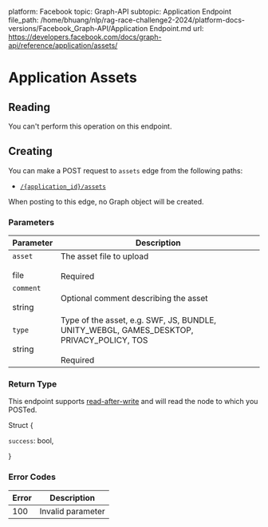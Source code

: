 platform: Facebook
topic: Graph-API
subtopic: Application Endpoint
file_path: /home/bhuang/nlp/rag-race-challenge2-2024/platform-docs-versions/Facebook_Graph-API/Application Endpoint.md
url: https://developers.facebook.com/docs/graph-api/reference/application/assets/

# Application Assets

## Reading

You can't perform this operation on this endpoint.

## Creating

You can make a POST request to `assets` edge from the following paths:

* [`/{application_id}/assets`](https://developers.facebook.com/docs/graph-api/reference/application/assets/)

When posting to this edge, no Graph object will be created.

### Parameters

| Parameter | Description |
| --- | --- |
| `asset`<br><br>file | The asset file to upload<br><br>Required |
| `comment`<br><br>string | Optional comment describing the asset |
| `type`<br><br>string | Type of the asset, e.g. SWF, JS, BUNDLE, UNITY\_WEBGL, GAMES\_DESKTOP, PRIVACY\_POLICY, TOS<br><br>Required |

### Return Type

This endpoint supports [read-after-write](https://developers.facebook.com/docs/graph-api/advanced/#read-after-write) and will read the node to which you POSTed.

Struct {

`success`: bool,

}

### Error Codes

| Error | Description |
| --- | --- |
| 100 | Invalid parameter |